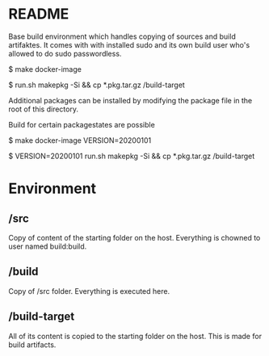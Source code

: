 # README

Base build environment which handles copying of sources and build artifaktes. It comes with with installed sudo and its own build user who's allowed to do sudo passwordless.
 
 $ make docker-image
 
 $ run.sh makepkg -Si && cp *.pkg.tar.gz /build-target


Additional packages can be installed by modifying the package file in the root of this directory.

Build for certain packagestates are possible

 $ make docker-image VERSION=20200101
 
 $ VERSION=20200101 run.sh makepkg -Si && cp *.pkg.tar.gz /build-target

# Environment

## /src

Copy of content of the starting folder on the host. Everything is chowned to user named build:build.

## /build

Copy of /src folder. Everything is executed here.

## /build-target

All of its content is copied to the starting folder on the host. This is made for build artifacts.












